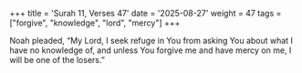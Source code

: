 +++
title = 'Surah 11, Verses 47'
date = '2025-08-27'
weight = 47
tags = ["forgive", "knowledge", "lord", "mercy"]
+++

Noah pleaded, “My Lord, I seek refuge in You from asking You about what I have no knowledge of, and unless You forgive me and have mercy on me, I will be one of the losers.”